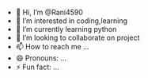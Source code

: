 - 👋 Hi, I’m @Rani4590
- 👀 I’m interested in coding,learning
- 🌱 I’m currently learning python
- 💞️ I’m looking to collaborate on project
- 📫 How to reach me ...
- 😄 Pronouns: ...
- ⚡ Fun fact: ...

<!---
Rani4590/Rani4590 is a ✨ special ✨ repository because its `README.md` (this file) appears on your GitHub profile.
You can click the Preview link to take a look at your changes.
--->
